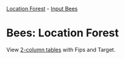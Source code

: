 [Location Forest](../../models/location-forest/) - [Input Bees](../../input/bees/)

# Bees: Location Forest

View [2-column tables](https://github.com/ModelEarth/realitystream/tree/main/input/bees/targets) with Fips and Target.